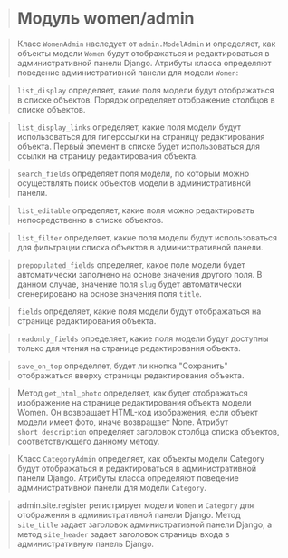 > # Модуль women/admin

> Класс `WomenAdmin` наследует от `admin.ModelAdmin` и определяет, как объекты модели `Women` будут отображаться и редактироваться в административной панели Django. Атрибуты класса определяют поведение административной панели для модели `Women`:

> `list_display` определяет, какие поля модели будут отображаться в списке объектов. Порядок определяет отображение столбцов в списке объектов.

> `list_display_links` определяет, какие поля модели будут использоваться для гиперссылки на страницу редактирования объекта. Первый элемент в списке будет использоваться для ссылки на страницу редактирования объекта.

> `search_fields` определяет поля модели, по которым можно осуществлять поиск объектов модели в административной панели.

> `list_editable` определяет, какие поля можно редактировать непосредственно в списке объектов.

> `list_filter` определяет, какие поля модели будут использоваться для фильтрации списка объектов в административной панели.

> `prepopulated_fields` определяет, какое поле модели будет автоматически заполнено на основе значения другого поля. В данном случае, значение поля `slug` будет автоматически сгенерировано на основе значения поля `title`.

> `fields` определяет, какие поля модели будут отображаться на странице редактирования объекта.

> `readonly_fields` определяет, какие поля модели будут доступны только для чтения на странице редактирования объекта.

> `save_on_top` определяет, будет ли кнопка "Сохранить" отображаться вверху страницы редактирования объекта.

> Метод `get_html_photo` определяет, как будет отображаться изображение на странице редактирования объекта модели Women. Он возвращает HTML-код изображения, если объект модели имеет фото, иначе возвращает None. Атрибут `short_description` определяет заголовок столбца списка объектов, соответствующего данному методу.

> Класс `CategoryAdmin` определяет, как объекты модели Category будут отображаться и редактироваться в административной панели Django. Атрибуты класса определяют поведение административной панели для модели `Category`.

> admin.site.register регистрирует модели `Women` и `Category` для отображения в административной панели Django. Метод `site_title` задает заголовок административной панели Django, а метод `site_header` задает заголовок страницы входа в административную панель Django.